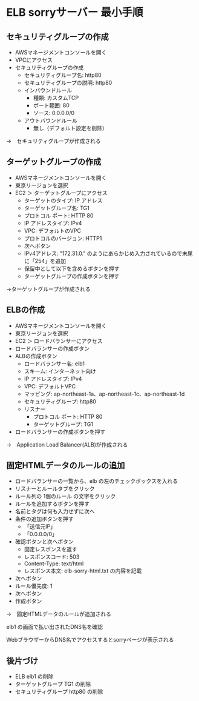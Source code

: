 # ELB sorryサーバー 最小手順

## セキュリティグループの作成

- AWSマネージメントコンソールを開く
- VPCにアクセス
- セキュリティグループの作成
  - セキュリティグループ名: http80
  - セキュリティグループの説明: http80
  - インバウンドルール
    - 種類: カスタムTCP
    - ポート範囲: 80
    - ソース: 0.0.0.0/0
  - アウトバウンドルール
    - 無し（デフォルト設定を削除）

→　セキュリティグループが作成される

## ターゲットグループの作成

- AWSマネージメントコンソールを開く
- 東京リージョンを選択
- EC2 ＞ ターゲットグループにアクセス
  - ターゲットのタイプ: IP アドレス
  - ターゲットグループ名: TG1
  - プロトコル ポート: HTTP 80
  - IP アドレスタイプ: IPv4
  - VPC: デフォルトのVPC
  - プロトコルのバージョン: HTTP1
  - 次へボタン
  - IPv4アドレス: "172.31.0." のようにあらかじめ入力されているので末尾に「254」を追加
  - 保留中として以下を含めるボタンを押す
  - ターゲットグループの作成ボタンを押す

→ターゲットグループが作成される

## ELBの作成

- AWSマネージメントコンソールを開く
- 東京リージョンを選択
- EC2 ＞ ロードバランサーにアクセス
- ロードバランサーの作成ボタン
- ALBの作成ボタン
  - ロードバランサー名: elb1
  - スキーム: インターネット向け
  - IP アドレスタイプ: IPv4
  - VPC: デフォルトVPC
  - マッピング: ap-northeast-1a、ap-northeast-1c、ap-northeast-1d
  - セキュリティグループ: http80
  - リスナー
    - プロトコル ポート: HTTP 80
    - ターゲットグループ: TG1
- ロードバランサーの作成ボタンを押す

→　Application Load Balancer(ALB)が作成される

## 固定HTMLデータのルールの追加

- ロードバランサーの一覧から、elb の左のチェックボックスを入れる
- リスナーとルールタブをクリック
- ルール列の 1個のルール の文字をクリック
- ルールを追加するボタンを押す
- 名前とタグは何も入力せずに次へ
- 条件の追加ボタンを押す
  - 「送信元IP」
  - 「0.0.0.0/0」
- 確認ボタンと次へボタン
  - 固定レスポンスを返す
  - レスポンスコード: 503
  - Content-Type: text/html
  - レスポンス本文: elb-sorry-html.txt の内容を記載
- 次へボタン
- ルール優先度: 1
- 次へボタン
- 作成ボタン
  
→　固定HTMLデータのルールが追加される

elb1 の画面で払い出されたDNS名を確認

WebブラウザーからDNS名でアクセスするとsorryページが表示される

## 後片づけ

- ELB elb1 の削除
- ターゲットグループ TG1 の削除
- セキュリティグループ http80 の削除
